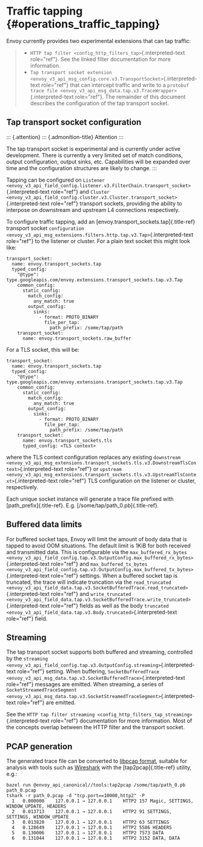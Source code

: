 Traffic tapping {#operations_traffic_tapping}
===============

Envoy currently provides two experimental extensions that can tap
traffic:

> -   `HTTP tap filter <config_http_filters_tap>`{.interpreted-text
>     role="ref"}. See the linked filter documentation for more
>     information.
> -   `Tap transport socket extension <envoy_v3_api_msg_config.core.v3.TransportSocket>`{.interpreted-text
>     role="ref"} that can intercept traffic and write to a
>     `protobuf trace file
>     <envoy_v3_api_msg_data.tap.v3.TraceWrapper>`{.interpreted-text
>     role="ref"}. The remainder of this document describes the
>     configuration of the tap transport socket.

Tap transport socket configuration
----------------------------------

::: {.attention}
::: {.admonition-title}
Attention
:::

The tap transport socket is experimental and is currently under active
development. There is currently a very limited set of match conditions,
output configuration, output sinks, etc. Capabilities will be expanded
over time and the configuration structures are likely to change.
:::

Tapping can be configured on `Listener
<envoy_v3_api_field_config.listener.v3.FilterChain.transport_socket>`{.interpreted-text
role="ref"} and `Cluster
<envoy_v3_api_field_config.cluster.v3.Cluster.transport_socket>`{.interpreted-text
role="ref"} transport sockets, providing the ability to interpose on
downstream and upstream L4 connections respectively.

To configure traffic tapping, add an
[envoy.transport\_sockets.tap]{.title-ref} transport socket
`configuration <envoy_v3_api_msg_extensions.filters.http.tap.v3.Tap>`{.interpreted-text
role="ref"} to the listener or cluster. For a plain text socket this
might look like:

``` {.yaml}
transport_socket:
  name: envoy.transport_sockets.tap
  typed_config:
    "@type": type.googleapis.com/envoy.extensions.transport_sockets.tap.v3.Tap
    common_config:
      static_config:
        match_config:
          any_match: true
        output_config:
          sinks:
            - format: PROTO_BINARY
              file_per_tap:
                path_prefix: /some/tap/path
    transport_socket:
      name: envoy.transport_sockets.raw_buffer
```

For a TLS socket, this will be:

``` {.yaml}
transport_socket:
  name: envoy.transport_sockets.tap
  typed_config:
    "@type": type.googleapis.com/envoy.extensions.transport_sockets.tap.v3.Tap
    common_config:
      static_config:
        match_config:
          any_match: true
        output_config:
          sinks:
            - format: PROTO_BINARY
              file_per_tap:
                path_prefix: /some/tap/path
    transport_socket:
      name: envoy.transport_sockets.tls
      typed_config: <TLS context>
```

where the TLS context configuration replaces any existing `downstream
<envoy_v3_api_msg_extensions.transport_sockets.tls.v3.DownstreamTlsContext>`{.interpreted-text
role="ref"} or `upstream
<envoy_v3_api_msg_extensions.transport_sockets.tls.v3.UpstreamTlsContext>`{.interpreted-text
role="ref"} TLS configuration on the listener or cluster, respectively.

Each unique socket instance will generate a trace file prefixed with
[path\_prefix]{.title-ref}. E.g. [/some/tap/path\_0.pb]{.title-ref}.

Buffered data limits
--------------------

For buffered socket taps, Envoy will limit the amount of body data that
is tapped to avoid OOM situations. The default limit is 1KiB for both
received and transmitted data. This is configurable via the
`max_buffered_rx_bytes
<envoy_v3_api_field_config.tap.v3.OutputConfig.max_buffered_rx_bytes>`{.interpreted-text
role="ref"} and `max_buffered_tx_bytes
<envoy_v3_api_field_config.tap.v3.OutputConfig.max_buffered_tx_bytes>`{.interpreted-text
role="ref"} settings. When a buffered socket tap is truncated, the trace
will indicate truncation via the `read_truncated
<envoy_v3_api_field_data.tap.v3.SocketBufferedTrace.read_truncated>`{.interpreted-text
role="ref"} and `write_truncated
<envoy_v3_api_field_data.tap.v3.SocketBufferedTrace.write_truncated>`{.interpreted-text
role="ref"} fields as well as the body
`truncated <envoy_v3_api_field_data.tap.v3.Body.truncated>`{.interpreted-text
role="ref"} field.

Streaming
---------

The tap transport socket supports both buffered and streaming,
controlled by the `streaming
<envoy_v3_api_field_config.tap.v3.OutputConfig.streaming>`{.interpreted-text
role="ref"} setting. When buffering,
`SocketBufferedTrace <envoy_v3_api_msg_data.tap.v3.SocketBufferedTrace>`{.interpreted-text
role="ref"} messages are emitted. When streaming, a series of
`SocketStreamedTraceSegment
<envoy_v3_api_msg_data.tap.v3.SocketStreamedTraceSegment>`{.interpreted-text
role="ref"} are emitted.

See the
`HTTP tap filter streaming <config_http_filters_tap_streaming>`{.interpreted-text
role="ref"} documentation for more information. Most of the concepts
overlap between the HTTP filter and the transport socket.

PCAP generation
---------------

The generated trace file can be converted to [libpcap
format](https://wiki.wireshark.org/Development/LibpcapFileFormat),
suitable for analysis with tools such as
[Wireshark](https://www.wireshark.org/) with the [tap2pcap]{.title-ref}
utility, e.g.:

``` {.bash}
bazel run @envoy_api_canonical//tools:tap2pcap /some/tap/path_0.pb path_0.pcap
tshark -r path_0.pcap -d "tcp.port==10000,http2" -P
  1   0.000000    127.0.0.1 → 127.0.0.1    HTTP2 157 Magic, SETTINGS, WINDOW_UPDATE, HEADERS
  2   0.013713    127.0.0.1 → 127.0.0.1    HTTP2 91 SETTINGS, SETTINGS, WINDOW_UPDATE
  3   0.013820    127.0.0.1 → 127.0.0.1    HTTP2 63 SETTINGS
  4   0.128649    127.0.0.1 → 127.0.0.1    HTTP2 5586 HEADERS
  5   0.130006    127.0.0.1 → 127.0.0.1    HTTP2 7573 DATA
  6   0.131044    127.0.0.1 → 127.0.0.1    HTTP2 3152 DATA, DATA
```
